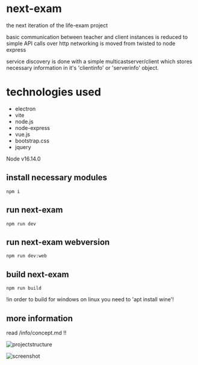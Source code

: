 # next-exam

the next iteration of the life-exam project

basic communication between teacher and client instances is reduced to simple API calls over http
networking is moved from twisted to node express

service discovery is done with a simple multicastserver/client which stores necessary information in it's 'clientinfo' or 'serverinfo' object.

# technologies used
* electron
* vite
* node.js
* node-express
* vue.js
* bootstrap.css
* jquery


Node v16.14.0

## install necessary modules 

```npm i```

## run next-exam 

```npm run dev```

## run next-exam webversion

```npm run dev:web```

## build next-exam 

```npm run build```

!in order to build for windows on linux you need to 'apt install wine'!


## more information

read /info/concept.md !!





![projectstructure](/info/structure.jpg)

![screenshot](/info/screenshot.jpg)




